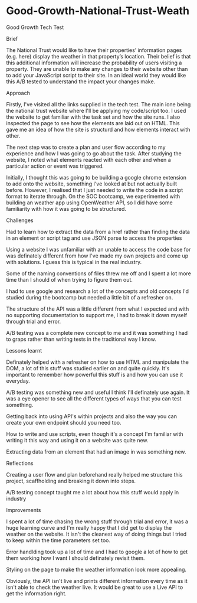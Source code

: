 # Good-Growth-National-Trust-Weath

Good Growth Tech Test

Brief

The National Trust would like to have their properties’ information pages (e.g. here) display the weather in that property’s location. Their belief is that this additional information will increase the probability of users visiting a property. They are unable to make any changes to their website other than to add your JavaScript script to their site. In an ideal world they would like this A/B tested to understand the impact your changes make.

Approach

Firstly, I've visited all the links supplied in the tech test. The main ione being the national trust website where I'll be applying my code/script too. I used the website to get familiar with the task set and how the site runs. I also inspected the page to see how the elements are laid out on HTML. This gave me an idea of how the site is structurd and how elements interact with other.

The next step was to create a plan and user flow according to my experience and how I was going to go about the task. After studying the website, I noted what elements reacted with each other and when a particular action or event was triggered.

Initially, I thought this was going to be building a google chrome extension to add onto the website, something I've looked at but not actually built before. However, I realised that I just needed to write the code in a script format to iterate through. On the SOC bootcamp, we experimented with building an weather app using OpenWeather API, so I did have some familiarity with how it was going to be structured.

Challenges

Had to learn how to extract the data from a href rather than finding the data in an element or script tag and use JSON parse to access the properties

Using a website I was unfamiliar with an unable to access the code base for was definately different from how I've made my own projects and come up with solutions. I guess this is typical in the real industry.

Some of the naming conventions of files threw me off and I spent a lot more time than I should of when trying to figure them out.

I had to use google and research a lot of the concepts and old concepts I'd studied during the bootcamp but needed a little bit of a refresher on.

The structure of the API was a little different from what I expected and with no supporting documentation to support me, I had to break it down myself through trial and error.

A/B testing was a complete new concept to me and it was something I had to graps rather than writing tests in the traditional way I know.

Lessons learnt

Definately helped with a refresher on how to use HTML and manipulate the DOM, a lot of this stuff was studied earlier on and quite quickly. It's important to remember how powerful this stuff is and how you can use it everyday.

A/B testing was something new and useful I think I'll definately use again. It was a eye opener to see all the different types of ways that you can test something.

Getting back into using API's within projects and also the way you can create your own endpoint should you need too.

How to write and use scripts, even though it's a concept I'm familiar with writing it this way and using it on a website was quite new.

Extracting data from an element that had an image in was something new.

Reflections

Creating a user flow and plan beforehand really helped me structure this project, scaffholding and breaking it down into steps.

A/B testing concept taught me a lot about how this stuff would apply in industry

Improvements

I spent a lot of time chasing the wrong stuff through trial and error, it was a huge learning curve and I'm really happy that I did get to display the weather on the website. It isn't the cleanest way of doing things but I tried to keep within the time parameters set too.

Error handlding took up a lot of time and I had to google a lot of how to get them working how I want I should definately revisit them.

Styling on the page to make the weather information look more appealing.

Obviously, the API isn't live and prints different information every time as it isn't able to check the weather live. It would be great to use a Live API to get the information right.
